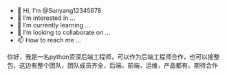 - 👋 Hi, I’m @Sunyang12345678
- 👀 I’m interested in ...
- 🌱 I’m currently learning ...
- 💞️ I’m looking to collaborate on ...
- 📫 How to reach me ...

<!---
Sunyang12345678/Sunyang12345678 is a ✨ special ✨ repository because its `README.md` (this file) appears on your GitHub profile.
You can click the Preview link to take a look at your changes.
--->
你好，我是一名python资深后端工程师，可以作为后端工程师合作，也可以接整包，这边有整个团队，团队成员齐全，后端，前端，运维，产品都有。期待合作

